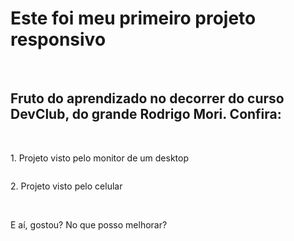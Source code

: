<h1>Este foi meu primeiro projeto responsivo</h1>
<br>
<h2>Fruto do aprendizado no decorrer do curso DevClub, do grande Rodrigo Mori. Confira:</h2>
<br>

<p>1. Projeto visto pelo monitor de um desktop</p>
<img alt:"pelo-monitor" src:"./C:\Users\rapha\OneDrive\Imagens\Capturas de tela" />

<p>2. Projeto visto pelo celular</p>

<br>

<p>E aí, gostou? No que posso melhorar?</p>
